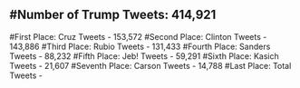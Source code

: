 #Number of Trump Tweets: 414,921
---
#First Place: Cruz Tweets - 153,572
#Second Place: Clinton Tweets - 143,886
#Third Place: Rubio Tweets - 131,433
#Fourth Place: Sanders Tweets - 88,232
#Fifth Place: Jeb! Tweets - 59,291
#Sixth Place: Kasich Tweets - 21,607
#Seventh Place: Carson Tweets - 14,788
#Last Place: Total Tweets -  
